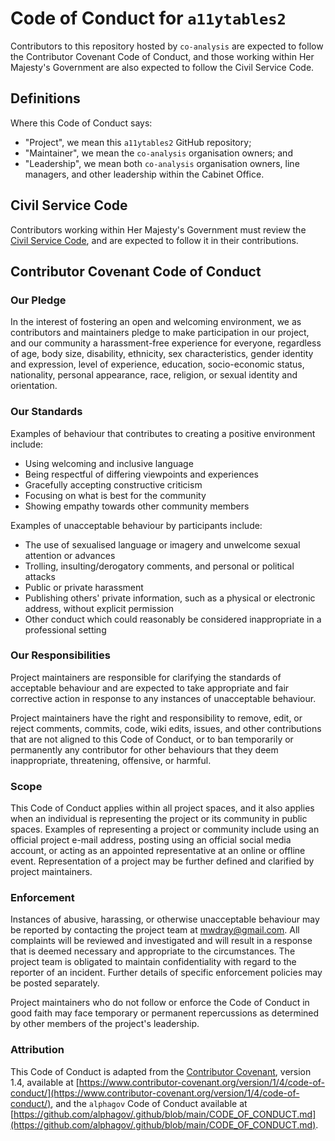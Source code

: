 # Code of Conduct for `a11ytables2`

Contributors to this repository hosted by `co-analysis` are expected to  follow 
the Contributor Covenant Code of Conduct, and those working within  Her Majesty's 
Government are also expected to follow the Civil Service Code.

## Definitions

Where this Code of Conduct says:

- "Project", we mean this `a11ytables2` GitHub repository;
- "Maintainer", we mean the `co-analysis` organisation owners; and
- "Leadership", we mean both `co-analysis` organisation owners, line managers, and other
  leadership within the Cabinet Office.

## Civil Service Code

Contributors working within Her Majesty's Government must review the
[Civil Service Code](https://www.gov.uk/government/publications/civil-service-code/the-civil-service-code), 
and are expected to follow it in their contributions.

## Contributor Covenant Code of Conduct

### Our Pledge

In the interest of fostering an open and welcoming environment, we as contributors 
and maintainers pledge to make participation in our project, and our community a
harassment-free experience for everyone, regardless of age, body size, disability,
ethnicity, sex characteristics, gender identity and expression, level of experience,
education, socio-economic status, nationality, personal appearance, race, religion, 
or sexual identity and orientation.

### Our Standards

Examples of behaviour that contributes to creating a positive environment include:

- Using welcoming and inclusive language
- Being respectful of differing viewpoints and experiences
- Gracefully accepting constructive criticism
- Focusing on what is best for the community
- Showing empathy towards other community members

Examples of unacceptable behaviour by participants include:

- The use of sexualised language or imagery and unwelcome sexual attention or 
  advances
- Trolling, insulting/derogatory comments, and personal or political attacks
- Public or private harassment
- Publishing others' private information, such as a physical or electronic 
  address, without explicit permission
- Other conduct which could reasonably be considered inappropriate in a 
  professional setting

### Our Responsibilities

Project maintainers are responsible for clarifying the standards of acceptable
behaviour and are expected to take appropriate and fair corrective action in 
response to any instances of unacceptable behaviour.

Project maintainers have the right and responsibility to remove, edit, or reject
comments, commits, code, wiki edits, issues, and other contributions that are 
not aligned to this Code of Conduct, or to ban temporarily or permanently any 
contributor for other behaviours that they deem inappropriate, threatening, 
offensive, or harmful.

### Scope

This Code of Conduct applies within all project spaces, and it also applies when
an individual is representing the project or its community in public spaces. 
Examples of representing a project or community include using an official project
e-mail address, posting using an official social media account, or acting as an 
appointed representative at an online or offline event. Representation of a 
project may be further defined and clarified by project maintainers.

### Enforcement

Instances of abusive, harassing, or otherwise unacceptable behaviour may be 
reported by contacting the project team at 
[mwdray@gmail.com](mailto:mwdray@gmail.com). All complaints will be reviewed and
investigated and will result in a response that is deemed necessary and
appropriate to the circumstances. The project team is obligated to maintain
confidentiality with regard to the reporter of an incident. Further details of
specific enforcement policies may be posted separately.

Project maintainers who do not follow or enforce the Code of Conduct in good 
faith may face temporary or permanent repercussions as determined by other 
members of the project's leadership.

### Attribution

This Code of Conduct is adapted from the [Contributor Covenant](https://www.contributor-covenant.org),
version 1.4, available at
[https://www.contributor-covenant.org/version/1/4/code-of-conduct/](https://www.contributor-covenant.org/version/1/4/code-of-conduct/),
and the `alphagov` Code of Conduct available at
[https://github.com/alphagov/.github/blob/main/CODE_OF_CONDUCT.md](https://github.com/alphagov/.github/blob/main/CODE_OF_CONDUCT.md).
